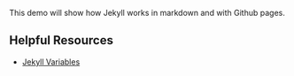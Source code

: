 This demo will show how Jekyll works in markdown and with Github pages.
## Helpful Resources
- [Jekyll Variables](https://jekyllrb.com/docs/variables/)
